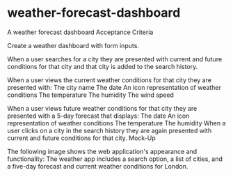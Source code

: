 # weather-forecast-dashboard
A weather forecast dashboard
Acceptance Criteria

Create a weather dashboard with form inputs.

When a user searches for a city they are presented with current and future conditions for that city and that city is added to the search history.

When a user views the current weather conditions for that city they are presented with:
    The city name
    The date
    An icon representation of weather conditions
    The temperature
    The humidity
    The wind speed

When a user views future weather conditions for that city they are presented with a 5-day forecast that displays:
    The date
    An icon representation of weather conditions
    The temperature
    The humidity
    When a user clicks on a city in the search history they are again presented with current and future conditions for that city.
    Mock-Up

The following image shows the web application's appearance and functionality:
The weather app includes a search option, a list of cities, and a five-day forecast and current weather conditions for London.